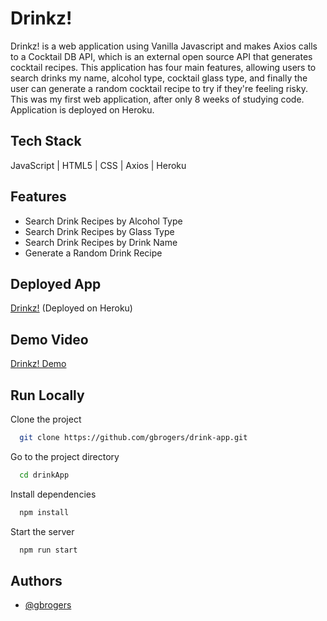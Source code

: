 # Drinkz!

Drinkz! is a web application using Vanilla Javascript and makes Axios calls to a Cocktail DB API, which is an external open source API that generates cocktail recipes. This application has four main features, allowing users to search drinks my name, alcohol type, cocktail glass type, and finally the user can generate a random cocktail recipe to try if they're feeling risky. This was my first web application, after only 8 weeks of studying code. Application is deployed on Heroku.

## Tech Stack

JavaScript | HTML5 | CSS | Axios | Heroku

## Features

- Search Drink Recipes by Alcohol Type
- Search Drink Recipes by Glass Type
- Search Drink Recipes by Drink Name
- Generate a Random Drink Recipe

## Deployed App

[Drinkz!](https://cocktail-recipe-finder.herokuapp.com/) (Deployed on Heroku)

## Demo Video

[Drinkz! Demo](https://vimeo.com/612846265)

## Run Locally

Clone the project

```bash
  git clone https://github.com/gbrogers/drink-app.git
```

Go to the project directory

```bash
  cd drinkApp
```

Install dependencies

```bash
  npm install
```

Start the server

```bash
  npm run start
```

## Authors

- [@gbrogers](https://www.github.com/gbrogers)
